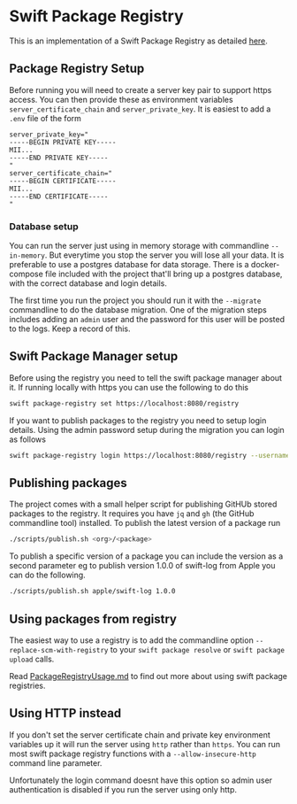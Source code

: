 # Swift Package Registry

This is an implementation of a Swift Package Registry as detailed [here](https://github.com/swiftlang/swift-package-manager/blob/main/Documentation/PackageRegistry/Registry.md).

## Package Registry Setup

Before running you will need to create a server key pair to support https access. You can then provide these as environment variables `server_certificate_chain` and `server_private_key`. It is easiest to add a `.env` file of the form

```
server_private_key="
-----BEGIN PRIVATE KEY-----
MII...
-----END PRIVATE KEY-----
"
server_certificate_chain="
-----BEGIN CERTIFICATE-----
MII...
-----END CERTIFICATE-----
"
```

### Database setup

You can run the server just using in memory storage with commandline `--in-memory`. But everytime you stop the server you will lose all your data. It is preferable to use a postgres database for data storage. There is a docker-compose file included with the project that'll bring up a postgres database, with the correct database and login details.

The first time you run the project you should run it with the `--migrate` commandline to do the database migration. One of the migration steps includes adding an `admin` user and the password for this user will be posted to the logs. Keep a record of this.

## Swift Package Manager setup

Before using the registry you need to tell the swift package manager about it. If running locally with https you can use the following to do this

```sh
swift package-registry set https://localhost:8080/registry
```

If you want to publish packages to the registry you need to setup login details. Using the admin password setup during the migration you can login as follows

```sh
swift package-registry login https://localhost:8080/registry --username admin --password <password>
```

## Publishing packages

The project comes with a small helper script for publishing GitHUb stored packages to the registry. It requires you have `jq` and `gh` (the GitHub commandline tool) installed. To publish the latest version of a package run

```sh
./scripts/publish.sh <org>/<package>
```

To publish a specific version of a package you can include the version as a second parameter eg to publish version 1.0.0 of swift-log from Apple you can do the following. 

```sh
./scripts/publish.sh apple/swift-log 1.0.0
```

## Using packages from registry

The easiest way to use a registry is to add the commandline option `--replace-scm-with-registry` to your `swift package resolve` or `swift package upload` calls.

Read [PackageRegistryUsage.md](https://github.com/swiftlang/swift-package-manager/blob/main/Documentation/PackageRegistry/PackageRegistryUsage.md) to find out more about using swift package registries.

## Using HTTP instead

If you don't set the server certificate chain and private key environment variables up it will run the server using `http` rather than `https`. You can run most swift package registry functions with a `--allow-insecure-http` command line parameter. 

Unfortunately the login command doesnt have this option so admin user authentication is disabled if you run the server using only http.

